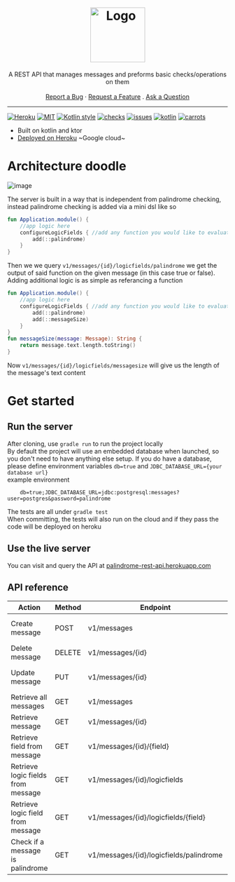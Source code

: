 <h1 align="center">
    <img src="https://user-images.githubusercontent.com/8178413/159716209-0f91e643-2b80-428a-a5f1-c7e8c7aea5d2.svg" alt="Logo" width="125" height="125">
</h1>
<div align="center">
  A REST API that manages messages and preforms basic checks/operations on them
  <br />
  <br />
  <a href="https://github.com/PandaBoy444/palindromeRestApi/issues/new?assignees=&labels=bug">Report a Bug</a>
  ·
  <a href="https://github.com/PandaBoy444/palindromeRestApi/issues/new?assignees=&labels=enhancement">Request a Feature</a>
  .
  <a href="https://github.com/PandaBoy444/palindromeRestApi/discussions">Ask a Question</a>
</div>  

 ---
[![Heroku](https://pyheroku-badge.herokuapp.com/?app=palindrome-rest-api)](https://palindrome-rest-api.herokuapp.com)
[![MIT](https://badgen.net/github/license/PandaBoy444/palindromeRestApi)](https://opensource.org/licenses/MIT)
[![Kotlin style](https://badgen.net/badge/code%20style/kotlin-official/f2a)](https://kotlinlang.org/docs/coding-conventions.html)
[![checks](https://badgen.net/github/checks/PandaBoy444/palindromeRestApi)](https://github.com/PandaBoy444/palindromeRestApi/actions)
[![issues](https://badgen.net/github/open-issues/PandaBoy444/palindromeRestApi)](https://github.com/PandaBoy444/palindromeRestApi/issues)
[![kotlin](https://img.shields.io/badge/build%20with-kotlin-purple)](https://kotlinlang.org/)
[![carrots](https://img.shields.io/badge/favorite%20snack-carrots-orange)](https://rr.noordstar.me/bcd3d25d)


- Built on kotlin and ktor
- [Deployed on Heroku](https://palindrome-rest-api.herokuapp.com/) ~Google cloud~
# Architecture doodle
![image](https://user-images.githubusercontent.com/8178413/159892417-4b00d541-44af-4511-b573-3866605bd89c.png)

The server is built in a way that is independent from palindrome checking, instead palindrome checking is added via a mini dsl like so
```kotlin
fun Application.module() {
    //app logic here
    configureLogicFields { //add any function you would like to evaluate as logic field
        add(::palindrome)
    }
}
```
Then we we query ``v1/messages/{id}/logicfields/palindrome`` we get the output of said function on the given message (in this case true or false).  
Adding additional logic is as simple as referancing a function
```kotlin
fun Application.module() {
    //app logic here
    configureLogicFields { //add any function you would like to evaluate as logic field
        add(::palindrome)
        add(::messageSize)
    }   
}
fun messageSize(message: Message): String {
    return message.text.length.toString()
}
```
Now ``v1/messages/{id}/logicfields/messagesize`` will give us the length of the message's text content
# Get started
## Run the server
After cloning, use `gradle run` to run the project locally  
By default the project will use an embedded database when launched, so you don't need to have anything else setup. If you do have a database, please define environment variables `db=true` and `JDBC_DATABASE_URL={your database url}`   
example environment 
```
    db=true;JDBC_DATABASE_URL=jdbc:postgresql:messages?user=postgres&password=palindrome
```  
The tests are all under `gradle test`  
When committing, the tests will also run on the cloud and if they pass the code will be deployed on heroku  
## Use the live server
You can visit and query the API at [palindrome-rest-api.herokuapp.com](https://palindrome-rest-api.herokuapp.com)
## API reference
| Action                             | Method | Endpoint                                | Arguments                       |
|------------------------------------|--------|-----------------------------------------|---------------------------------|
| Create message                     | POST   | v1/messages                             | text={The text of the message}  |
| Delete message                     | DELETE | v1/messages/{id}                        |                                 |
| Update message                     | PUT    | v1/messages/{id}                        | text={New text for the message} |
| Retrieve all messages              | GET    | v1/messages                             |                                 |
| Retrieve message                   | GET    | v1/messages/{id}                        |                                 |
| Retrieve field from message        | GET    | v1/messages/{id}/{field}                |                                 |
| Retrieve logic fields from message | GET    | v1/messages/{id}/logicfields            |                                 |
| Retrieve logic field from message  | GET    | v1/messages/{id}/logicfields/{field}    |                                 |
| Check if a message is palindrome   | GET    | v1/messages/{id}/logicfields/palindrome |                                 |
